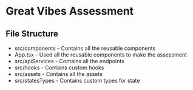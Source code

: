 # Great Vibes Assessment

## File Structure

- src/components - Contains all the reusable components
- App.tsx - Used all the reusable components to make the assessment 
- src/apiServices - Contains all the endpoints
- src/hooks - Contains custom hooks
- src/assets - Contains all the assets
- src/statesTypes - Contains custom types for state

